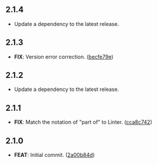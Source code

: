 ## 2.1.4

 - Update a dependency to the latest release.

## 2.1.3

 - **FIX**: Version error correction. ([becfe79e](https://github.com/mathrunet/flutter_masamune/commit/becfe79e01538a76421e67d125f801273bf70f42))

## 2.1.2

 - Update a dependency to the latest release.

## 2.1.1

 - **FIX**: Match the notation of "part of" to Linter. ([cca8c742](https://github.com/mathrunet/flutter_masamune/commit/cca8c742328da2e2ac0125c179967beee5f9a596))

## 2.1.0

 - **FEAT**: Initial commit. ([2a00b84d](https://github.com/mathrunet/flutter_masamune/commit/2a00b84dabe343db97a3943bb767629aed3743d1))

